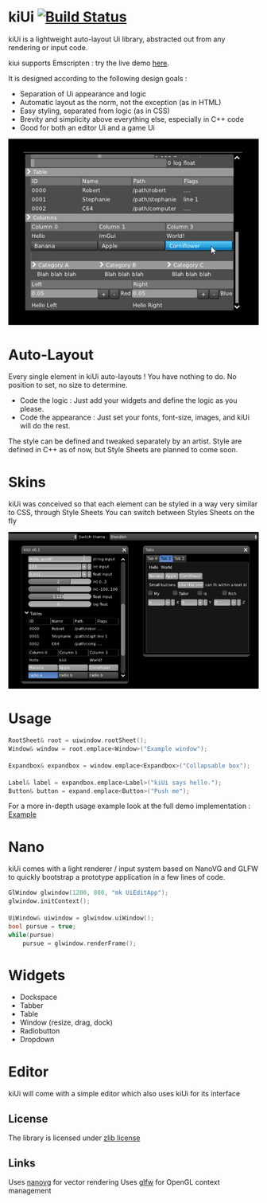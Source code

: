 kiUi [![Build Status](https://travis-ci.org/novembermonk/kiui.svg?branch=master)](https://travis-ci.org/novembermonk/kiui)
====

kiUi is a lightweight auto-layout Ui library, abstracted out from any rendering or input code.

kiui supports Emscripten : try the live demo [here](http://novembermonk.github.io/kiui/livedemo/kiui.html).

It is designed according to the following design goals :
- Separation of Ui appearance and logic
- Automatic layout as the norm, not the exception (as in HTML)
- Easy styling, separated from logic (as in CSS)
- Brevity and simplicity above everything else, especially in C++ code
- Good for both an editor Ui and a game Ui

![screenshot of the example window with a raw skin](media/kiui.png?raw=true)

Auto-Layout
===========

Every single element in kiUi auto-layouts ! You have nothing to do. No position to set, no size to determine.
- Code the logic : Just add your widgets and define the logic as you please.
- Code the appearance : Just set your fonts, font-size, images, and kiUi will do the rest.

The style can be defined and tweaked separately by an artist. Style are defined in C++ as of now, but Style Sheets are planned to come soon.

Skins
=====

kiUi was conceived so that each element can be styled in a way very similar to CSS, through Style Sheets
You can switch between Styles Sheets on the fly

![switching between styles at runtime](media/themes.gif?raw=true)

Usage
====
```C++
RootSheet& root = uiwindow.rootSheet();
Window& window = root.emplace<Window>("Example window");

Expandbox& expandbox = window.emplace<Expandbox>("Collapsable box");

Label& label = expandbox.emplace<Label>("kiUi says hello.");
Button& button = expand.emplace<Button>("Push me");
```

For a more in-depth usage example look at the full demo implementation : [Example](src/Ui/mkUiExample.cpp)

Nano
====

kiUi comes with a light renderer / input system based on NanoVG and GLFW to quickly bootstrap a prototype application in a few lines of code.

```C++
GlWindow glwindow(1200, 800, "mk UiEditApp");
glwindow.initContext();

UiWindow& uiwindow = glwindow.uiWindow();
bool pursue = true;
while(pursue)
    pursue = glwindow.renderFrame();
```

Widgets
=======

- Dockspace
- Tabber
- Table
- Window (resize, drag, dock)
- Radiobutton
- Dropdown


Editor
======

kiUi will come with a simple editor which also uses kiUi for its interface


## License
The library is licensed under [zlib license](LICENSE.txt)

## Links
Uses [nanovg](https://github.com/memononen/nanovg) for vector rendering
Uses [glfw](https://github.com/glfw/glfw) for OpenGL context management
